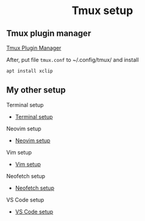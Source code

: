<h1 align="center">Tmux setup</h1>

## Tmux plugin manager

[Tmux Plugin Manager](https://github.com/tmux-plugins/tpm)

After, put file `tmux.conf` to ~/.config/tmux/ and install

```bash
apt install xclip
```

## My other setup
Terminal setup
- [Terminal setup](https://github.com/Khalchenkov/terminal-setup)

Neovim setup
- [Neovim setup](https://github.com/Khalchenkov/neovim-config)

Vim setup
- [Vim setup](https://github.com/Khalchenkov/vim-config)

Neofetch setup
- [Neofetch setup](https://github.com/Khalchenkov/neofetch-config)

VS Code setup
- [VS Code setup](https://github.com/Khalchenkov/vscode-setup/tree/main)
